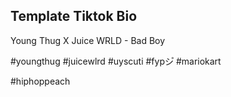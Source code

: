 ## Template Tiktok Bio

Young Thug X Juice WRLD - Bad Boy

#youngthug #juicewlrd #uyscuti #fypシ゚ #mariokart

#hiphoppeach
